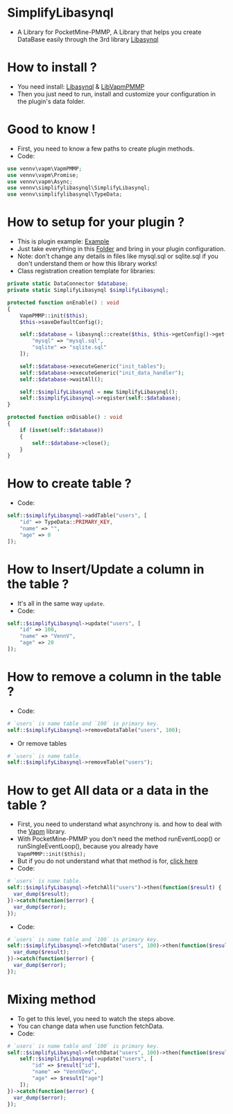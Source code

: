 # SimplifyLibasynql
- A Library for PocketMine-PMMP, A Library that helps you create DataBase easily through the 3rd library [Libasynql](https://poggit.pmmp.io/ci/poggit/libasynql/libasynql)

# How to install ?
- You need install: [Libasynql](https://poggit.pmmp.io/ci/poggit/libasynql/libasynql) & [LibVapmPMMP](https://github.com/VennDev/LibVapmPMMP/releases)
- Then you just need to run, install and customize your configuration in the plugin's data folder.

# Good to know !
- First, you need to know a few paths to create plugin methods.
- Code:
```php
use vennv\vapm\VapmPMMP;
use vennv\vapm\Promise;
use vennv\vapm\Async;
use vennv\simplifylibasynql\SimplifyLibasynql;
use vennv\simplifylibasynql\TypeData;
```
# How to setup for your plugin ?
- This is plugin example: [Example](https://github.com/VennDev/SimplifyLibasynql/tree/main/Examples/Test)
- Just take everything in this [Folder](https://github.com/VennDev/SimplifyLibasynql/tree/main/SQL) and bring in your plugin configuration.
- Note: don't change any details in files like mysql.sql or sqlite.sql if you don't understand them or how this library works!
- Class registration creation template for libraries:
```php
private static DataConnector $database;
private static SimplifyLibasynql $simplifyLibasynql;

protected function onEnable() : void
{
    VapmPMMP::init($this);
    $this->saveDefaultConfig();

    self::$database = libasynql::create($this, $this->getConfig()->get("database"), [
        "mysql" => "mysql.sql",
        "sqlite" => "sqlite.sql"
    ]);

    self::$database->executeGeneric("init_tables");
    self::$database->executeGeneric("init_data_handler");
    self::$database->waitAll();

    self::$simplifyLibasynql = new SimplifyLibasynql();
    self::$simplifyLibasynql->register(self::$database);
}

protected function onDisable() : void
{
    if (isset(self::$database)) 
    {
        self::$database->close();
    }
}
```

# How to create table ?
- Code:
```php
self::$simplifyLibasynql->addTable("users", [
    "id" => TypeData::PRIMARY_KEY,
    "name" => "",
    "age" => 0
]);
```

# How to Insert/Update a column in the table ?
- It's all in the same way ``update``.
- Code:
```php
self::$simplifyLibasynql->update("users", [
    "id" => 100,
    "name" => "VennV",
    "age" => 20
]);
```

# How to remove a column in the table ?
- Code:
```php
# `users` is name table and `100` is primary key.
self::$simplifyLibasynql->removeDataTable("users", 100);
```
- Or remove tables
```php
# `users` is name table.
self::$simplifyLibasynql->removeTable("users");
```

# How to get All data or a data in the table ?
- First, you need to understand what asynchrony is. and how to deal with the [Vapm](https://github.com/VennDev/Vapm/blob/main/README.md) library.
- With PocketMine-PMMP you don't need the method runEventLoop() or runSingleEventLoop(), because you already have `VapmPMMP::init($this);`
- But if you do not understand what that method is for, [click here](https://github.com/VennDev/LibVapmPMMP#how-to-setup-)
- Code:
```php
# `users` is name table.
self::$simplifyLibasynql->fetchAll("users")->then(function($result) {
  var_dump($result);
})->catch(function($error) {
  var_dump($error);
});
```
- Code:
```php
# `users` is name table and `100` is primary key.
self::$simplifyLibasynql->fetchData("users", 100)->then(function($result) {
  var_dump($result);
})->catch(function($error) {
  var_dump($error);
});
```
# Mixing method
- To get to this level, you need to watch the steps above.
- You can change data when use function fetchData.
- Code:
```php
# `users` is name table and `100` is primary key.
self::$simplifyLibasynql->fetchData("users", 100)->then(function($result) {
    self::$simplifyLibasynql->update("users", [
        "id" => $result["id"],
        "name" => "VennVDev",
        "age" => $result["age"]
    ]);
})->catch(function($error) {
  var_dump($error);
});
```
